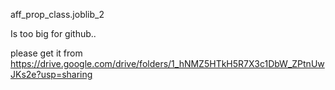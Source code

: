 aff_prop_class.joblib_2


Is too big for github..

please get it from https://drive.google.com/drive/folders/1_hNMZ5HTkH5R7X3c1DbW_ZPtnUwJKs2e?usp=sharing
